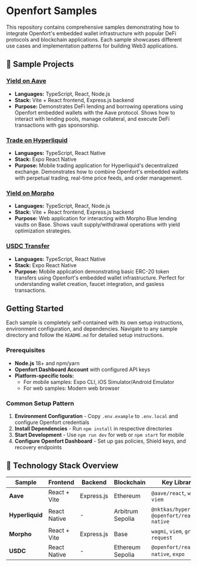 # Openfort Samples

This repository contains comprehensive samples demonstrating how to integrate Openfort's embedded wallet infrastructure with popular DeFi protocols and blockchain applications. Each sample showcases different use cases and implementation patterns for building Web3 applications.

## 📁 Sample Projects

### [Yield on Aave](./aave/)
- **Languages:** TypeScript, React, Node.js
- **Stack:** Vite + React frontend, Express.js backend
- **Purpose:** Demonstrates DeFi lending and borrowing operations using Openfort embedded wallets with the Aave protocol. Shows how to interact with lending pools, manage collateral, and execute DeFi transactions with gas sponsorship.

### [Trade on Hyperliquid](./hyperliquid/)
- **Languages:** TypeScript, React Native
- **Stack:** Expo React Native
- **Purpose:** Mobile trading application for Hyperliquid's decentralized exchange. Demonstrates how to combine Openfort's embedded wallets with perpetual trading, real-time price feeds, and order management.

### [Yield on Morpho](./morpho/)
- **Languages:** TypeScript, React, Node.js
- **Stack:** Vite + React frontend, Express.js backend
- **Purpose:** Web application for interacting with Morpho Blue lending vaults on Base. Shows vault supply/withdrawal operations with yield optimization strategies.

### [USDC Transfer](./usdc-transfer/)
- **Languages:** TypeScript, React Native
- **Stack:** Expo React Native
- **Purpose:** Mobile application demonstrating basic ERC-20 token transfers using Openfort's embedded wallet infrastructure. Perfect for understanding wallet creation, faucet integration, and gasless transactions.

## Getting Started

Each sample is completely self-contained with its own setup instructions, environment configuration, and dependencies. Navigate to any sample directory and follow the `README.md` for detailed setup instructions.

### Prerequisites
- **Node.js** 18+ and npm/yarn
- **Openfort Dashboard Account** with configured API keys
- **Platform-specific tools:**
  - For mobile samples: Expo CLI, iOS Simulator/Android Emulator
  - For web samples: Modern web browser

### Common Setup Pattern
1. **Environment Configuration** - Copy `.env.example` to `.env.local` and configure Openfort credentials
2. **Install Dependencies** - Run `npm install` in respective directories
3. **Start Development** - Use `npm run dev` for web or `npm start` for mobile
4. **Configure Openfort Dashboard** - Set up gas policies, Shield keys, and recovery endpoints

## 🔧 Technology Stack Overview

| Sample | Frontend | Backend | Blockchain | Key Libraries |
|--------|----------|---------|------------|---------------|
| **Aave** | React + Vite | Express.js | Ethereum | `@aave/react`, `wagmi`, `viem` |
| **Hyperliquid** | React Native | - | Arbitrum Sepolia | `@nktkas/hyperliquid`, `@openfort/react-native` |
| **Morpho** | React + Vite | Express.js | Base | `wagmi`, `viem`, `graphql-request` |
| **USDC** | React Native | - | Ethereum Sepolia | `@openfort/react-native`, `expo` |

